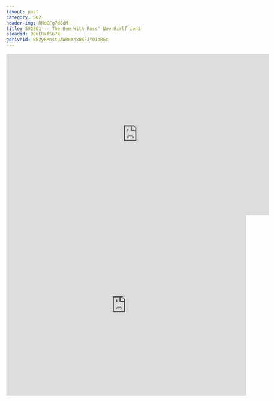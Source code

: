 ```yaml
---
layout: post 
category: S02 
header-img: RNoGFg7d8dM 
title: S02E01 -- The One With Ross' New Girlfriend 
oloadid: 9CuERxfS67k 
gdriveid: 0BzyFMnstuAWReXhxOXFJY01oRGc 
--- 
```

<!--more--> 
<iframe src='https://openload.co/embed/9CuERxfS67k/' width='700' height='430' frameborder='0' scrolling='no' allowfullscreen='allowfullscreen'></iframe> 
<iframe src='https://drive.google.com/file/d/0BzyFMnstuAWReXhxOXFJY01oRGc/preview' width='640' height='480' frameborder='0' scrolling='no' allowfullscreen='allowfullscreen'></iframe> 